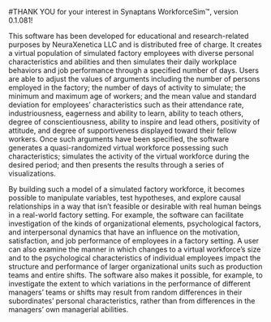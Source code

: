 #THANK YOU for your interest in Synaptans WorkforceSim™, version 0.1.081!

This software has been developed for educational and research-related purposes by NeuraXenetica LLC and is distributed free of charge. It creates a virtual population of simulated factory employees with diverse personal characteristics and abilities and then simulates their daily workplace behaviors and job performance through a specified number of days. Users are able to adjust the values of arguments including the number of persons employed in the factory; the number of days of activity to simulate; the minimum and maximum age of workers; and the mean value and standard deviation for employees’ characteristics such as their attendance rate, industriousness, eagerness and ability to learn, ability to teach others, degree of conscientiousness, ability to inspire and lead others, positivity of attitude, and degree of supportiveness displayed toward their fellow workers. Once such arguments have been specified, the software generates a quasi-randomized virtual workforce possessing such characteristics; simulates the activity of the virtual workforce during the desired period; and then presents the results through a series of visualizations. 

By building such a model of a simulated factory workforce, it becomes possible to manipulate variables, test hypotheses, and explore causal relationships in a way that isn’t feasible or desirable with real human beings in a real-world factory setting. For example, the software can facilitate investigation of the kinds of organizational elements, psychological factors, and interpersonal dynamics that have an influence on the motivation, satisfaction, and job performance of employees in a factory setting. A user can also examine the manner in which changes to a virtual workforce’s size and to the psychological characteristics of individual employees impact the structure and performance of larger organizational units such as production teams and entire shifts. The software also makes it possible, for example, to investigate the extent to which variations in the performance of different managers’ teams or shifts may result from random differences in their subordinates’ personal characteristics, rather than from differences in the managers’ own managerial abilities.
